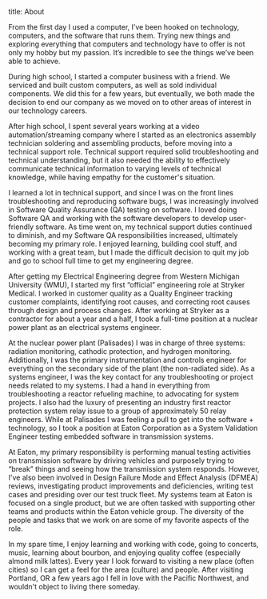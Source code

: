 title: About

From the first day I used a computer, I’ve been hooked on technology, computers, and the software that runs them. Trying new things and exploring everything that computers and technology have to offer is not only my hobby but my passion. It’s incredible to see the things we’ve been able to achieve.

During high school, I started a computer business with a friend. We serviced and built custom computers, as well as sold individual components. We did this for a few years, but eventually, we both made the decision to end our company as we moved on to other areas of interest in our technology careers.

After high school, I spent several years working at a video automation/streaming company where I started as an electronics assembly technician soldering and assembling products, before moving into a technical support role. Technical support required solid troubleshooting and technical understanding, but it also needed the ability to effectively communicate technical information to varying levels of technical knowledge, while having empathy for the customer's situation.

I learned a lot in technical support, and since I was on the front lines troubleshooting and reproducing software bugs, I was increasingly involved in Software Quality Assurance (QA) testing on software. I loved doing Software QA and working with the software developers to develop user-friendly software.  As time went on, my technical support duties continued to diminish, and my Software QA responsibilities increased, ultimately becoming my primary role. I enjoyed learning, building cool stuff, and working with a great team, but I made the difficult decision to quit my job and go to school full time to get my engineering degree.

After getting my Electrical Engineering degree from Western Michigan University (WMU), I started my first “official” engineering role at Stryker Medical. I worked in customer quality as a Quality Engineer tracking customer complaints, identifying root causes, and correcting root causes through design and process changes. After working at Stryker as a contractor for about a year and a half, I took a full-time position at a nuclear power plant as an electrical systems engineer.

At the nuclear power plant (Palisades) I was in charge of three systems: radiation monitoring, cathodic protection, and hydrogen monitoring. Additionally, I was the primary instrumentation and controls engineer for everything on the secondary side of the plant (the non-radiated side). As a systems engineer, I was the key contact for any troubleshooting or project needs related to my systems. I had a hand in everything from troubleshooting a reactor refueling machine, to advocating for system projects. I also had the luxury of presenting an industry first reactor protection system relay issue to a group of approximately 50 relay engineers. While at Palisades I was feeling a pull to get into the software + technology, so I took a position at Eaton Corporation as a System Validation Engineer testing embedded software in transmission systems.

At Eaton, my primary responsibility is performing manual testing activities on transmission software by driving vehicles and purposely trying to “break” things and seeing how the transmission system responds. However, I've also been involved in Design Failure Mode and Effect Analysis (DFMEA) reviews, investigating product improvements and deficiencies, writing test cases and presiding over our test truck fleet. My systems team at Eaton is focused on a single product, but we are often tasked with supporting other teams and products within the Eaton vehicle group. The diversity of the people and tasks that we work on are some of my favorite aspects of the role.

In my spare time, I enjoy learning and working with code, going to concerts, music, learning about bourbon, and enjoying quality coffee (especially almond milk lattes). Every year I look forward to visiting a new place (often cities) so I can get a feel for the area (culture) and people. After visiting Portland, OR a few years ago I fell in love with the Pacific Northwest, and wouldn't object to living there someday.
